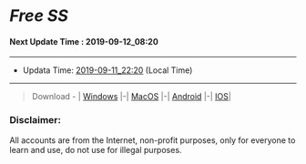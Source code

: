 
# *Free SS*

#### Next Update Time : 2019-09-12_08:20

---
* Updata Time: [2019-09-11_22:20](https://github.com/Geek-007/free-SS/blob/master/2019-09-11_22:20_FreeSS.txt) (Local Time)
---

> Download - | [Windows](https://github.com/shadowsocks/shadowsocks-windows/releases) |-| [MacOS](https://github.com/shadowsocks/shadowsocks-iOS/releases) |-| [Android](https://github.com/shadowsocks/shadowsocks-android/releases) |-| [IOS](https://itunes.apple.com/us/)|

### Disclaimer:
All accounts are from the Internet, non-profit purposes, only for everyone to learn and use, do not use for illegal purposes.
<br>
